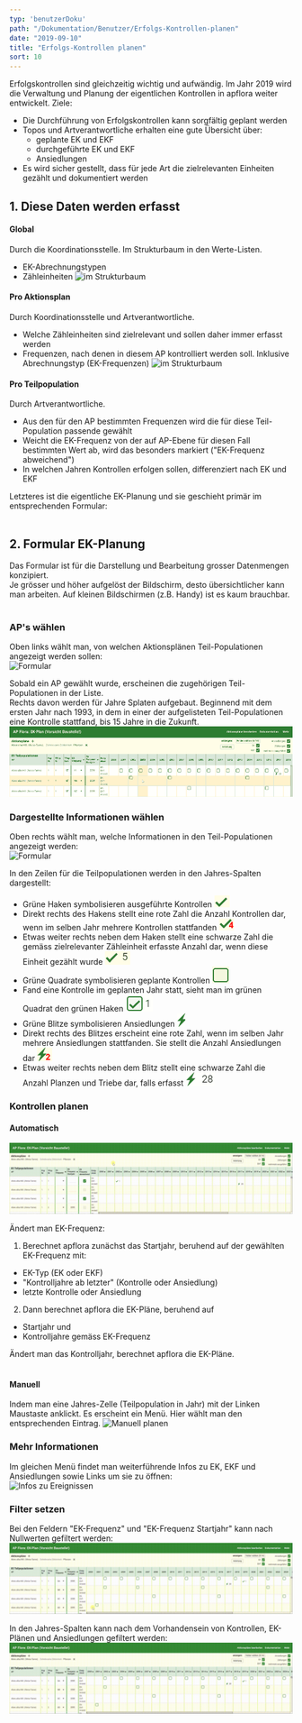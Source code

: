 ```yaml
---
typ: 'benutzerDoku'
path: "/Dokumentation/Benutzer/Erfolgs-Kontrollen-planen"
date: "2019-09-10"
title: "Erfolgs-Kontrollen planen"
sort: 10
---
```


Erfolgskontrollen sind gleichzeitig wichtig und aufwändig. Im Jahr 2019 wird die Verwaltung und Planung der eigentlichen Kontrollen in apflora weiter entwickelt. Ziele:
- Die Durchführung von Erfolgskontrollen kann sorgfältig geplant werden
- Topos und Artverantwortliche erhalten eine gute Übersicht über:
  - geplante EK und EKF
  - durchgeführte EK und EKF
  - Ansiedlungen
- Es wird sicher gestellt, dass für jede Art die zielrelevanten Einheiten gezählt und dokumentiert werden

## 1. Diese Daten werden erfasst

#### Global
Durch die Koordinationsstelle. Im Strukturbaum in den Werte-Listen.
- EK-Abrechnungstypen
- Zähleinheiten
![im Strukturbaum](_media/ekplanen_global.png)

#### Pro Aktionsplan
Durch Koordinationsstelle und Artverantwortliche.
- Welche Zähleinheiten sind zielrelevant und sollen daher immer erfasst werden
- Frequenzen, nach denen in diesem AP kontrolliert werden soll. Inklusive Abrechnungstyp (EK-Frequenzen)
![im Strukturbaum](_media/ekplanen_ap.png)

#### Pro Teilpopulation
Durch Artverantwortliche.
- Aus den für den AP bestimmten Frequenzen wird die für diese Teil-Population passende gewählt
- Weicht die EK-Frequenz von der auf AP-Ebene für diesen Fall bestimmten Wert ab, wird das besonders markiert ("EK-Frequenz abweichend")
- In welchen Jahren Kontrollen erfolgen sollen, differenziert nach EK und EKF

Letzteres ist die eigentliche EK-Planung und sie geschieht primär im entsprechenden Formular:<br/><br/>

## 2. Formular EK-Planung
Das Formular ist für die Darstellung und Bearbeitung grosser Datenmengen konzipiert.<br/>
Je grösser und höher aufgelöst der Bildschirm, desto übersichtlicher kann man arbeiten. Auf kleinen Bildschirmen (z.B. Handy) ist es kaum brauchbar.<br/><br/>

### AP's wählen

Oben links wählt man, von welchen Aktionsplänen Teil-Populationen angezeigt werden sollen:<br/>
![Formular](_media/ekplanen_form_2.png)<br/>

Sobald ein AP gewählt wurde, erscheinen die zugehörigen Teil-Populationen in der Liste.<br/>
Rechts davon werden für Jahre Splaten aufgebaut. Beginnend mit dem ersten Jahr nach 1993, in dem in einer der aufgelisteten Teil-Populationen eine Kontrolle stattfand, bis 15 Jahre in die Zukunft.<br/>
![Formular](_media/ekplanen_form_1.png)<br/>

### Dargestellte Informationen wählen

Oben rechts wählt man, welche Informationen in den Teil-Populationen angezeigt werden:<br/>
![Formular](_media/ekplanen_form_3.png)<br/>

In den Zeilen für die Teilpopulationen werden in den Jahres-Spalten dargestellt:
- Grüne Haken symbolisieren ausgeführte Kontrollen ![Kontrolle](_media/ekplanen_haken.png)
- Direkt rechts des Hakens stellt eine rote Zahl die Anzahl Kontrollen dar, wenn im selben Jahr mehrere Kontrollen stattfanden ![mehrere Kontrollen im selben Jahr](_media/ekplanen_haken_multiple.png)
- Etwas weiter rechts neben dem Haken stellt eine schwarze Zahl die gemäss zielrelevanter Zähleinheit erfasste Anzahl dar, wenn diese Einheit gezählt wurde ![Zählung](_media/ekplanen_haken_zaehlung.png)
- Grüne Quadrate symbolisieren geplante Kontrollen ![geplante Kontrolle](_media/ekplanen_plan.png)
- Fand eine Kontrolle im geplanten Jahr statt, sieht man im grünen Quadrat den grünen Haken ![geplante Kontrolle fand statt](_media/ekplanen_plan_haken.png)
- Grüne Blitze symbolisieren Ansiedlungen ![Ansiedlung](_media/ekplanen_blitz.png)
- Direkt rechts des Blitzes erscheint eine rote Zahl, wenn im selben Jahr mehrere Ansiedlungen stattfanden. Sie stellt die Anzahl Ansiedlungen dar ![mehrere Ansiedlungen](_media/ekplanen_blitz_multiple.png)
- Etwas weiter rechts neben dem Blitz stellt eine schwarze Zahl die Anzahl Planzen und Triebe dar, falls erfasst ![Ansiedlung mit Zählung](_media/ekplanen_blitz_zaehlung.png)

### Kontrollen planen

#### Automatisch
![Automatisch planen](_media/ekplanen_auto.gif)

Ändert man EK-Frequenz:<br/>
1. Berechnet apflora zunächst das Startjahr, beruhend auf der gewählten EK-Frequenz mit:
  - EK-Typ (EK oder EKF)
  - "Kontrolljahre ab letzter" (Kontrolle oder Ansiedlung)
  - letzte Kontrolle oder Ansiedlung
2. Dann berechnet apflora die EK-Pläne, beruhend auf
  - Startjahr und
  - Kontrolljahre gemäss EK-Frequenz<br/>

Ändert man das Kontrolljahr, berechnet apflora die EK-Pläne.<br/><br/>

#### Manuell
Indem man eine Jahres-Zelle (Teilpopulation in Jahr) mit der Linken Maustaste anklickt. Es erscheint ein Menü. Hier wählt man den entsprechenden Eintrag.
![Manuell planen](_media/ekplanen_manuell.png)<br/>

### Mehr Informationen

Im gleichen Menü findet man weiterführende Infos zu EK, EKF und Ansiedlungen sowie Links um sie zu öffnen:<br/>
![Infos zu Ereignissen](_media/ekplanen_infos.png)<br/>

### Filter setzen

Bei den Feldern "EK-Frequenz" und "EK-Frequenz Startjahr" kann nach Nullwerten gefiltert werden:<br/>
![Filtern](_media/ekplanen_frequenz_filtern.gif)

In den Jahres-Spalten kann nach dem Vorhandensein von Kontrollen, EK-Plänen und Ansiedlungen gefiltert werden:<br/>
![Filtern](_media/ekplan_filtern_jahr.gif)